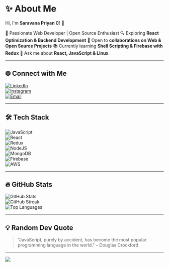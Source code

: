 # ✨ About Me

Hi, I'm **Saravana Priyan C**! 👋

🚀 Passionate Web Developer | Open Source Enthusiast
🔍 Exploring **React Optimization & Backend Development**
🤝 Open to **collaborations on Web & Open Source Projects**
📚 Currently learning **Shell Scripting & Firebase with Redux**
💬 Ask me about **React, JavaScript & Linux**

---

## 🌐 Connect with Me

[![LinkedIn](https://img.shields.io/badge/LinkedIn-%230077B5.svg?style=for-the-badge&logo=linkedin&logoColor=white)](https://linkedin.com/in/saravanapriyanc/)  
[![Instagram](https://img.shields.io/badge/Instagram-%23E4405F.svg?style=for-the-badge&logo=Instagram&logoColor=white)](https://instagram.com/_.saravanaa)  
[![Email](https://img.shields.io/badge/Email-D14836?style=for-the-badge&logo=gmail&logoColor=white)](mailto:c.saravanapriyan@gmail.com)

---

## 🛠 Tech Stack

![JavaScript](https://img.shields.io/badge/javascript-%23323330.svg?style=for-the-badge&logo=javascript&logoColor=%23F7DF1E)  
![React](https://img.shields.io/badge/react-%2320232a.svg?style=for-the-badge&logo=react&logoColor=%2361DAFB)  
![Redux](https://img.shields.io/badge/redux-%23593d88.svg?style=for-the-badge&logo=redux&logoColor=white)  
![NodeJS](https://img.shields.io/badge/node.js-6DA55F?style=for-the-badge&logo=node.js&logoColor=white)  
![MongoDB](https://img.shields.io/badge/mongodb-%2347A248.svg?style=for-the-badge&logo=mongodb&logoColor=white)  
![Firebase](https://img.shields.io/badge/firebase-%23039BE5.svg?style=for-the-badge&logo=firebase)  
![AWS](https://img.shields.io/badge/AWS-%23FF9900.svg?style=for-the-badge&logo=amazon-aws&logoColor=white)

---

## 🔥 GitHub Stats

![GitHub Stats](https://github-readme-stats.vercel.app/api?username=codesbysaravana&theme=tokyonight&hide_border=false&include_all_commits=true&count_private=true)  
![GitHub Streak](https://github-readme-streak-stats.herokuapp.com/?user=codesbysaravana&theme=tokyonight&hide_border=false)  
![Top Languages](https://github-readme-stats.vercel.app/api/top-langs/?username=codesbysaravana&theme=tokyonight&hide_border=false&include_all_commits=true&count_private=true&layout=compact)

---

## 💡 Random Dev Quote

> "JavaScript, purely by accident, has become the most popular programming language in the world." – Douglas Crockford

---

[![](https://visitcount.itsvg.in/api?id=codesbysaravana&icon=0&color=0)](https://visitcount.itsvg.in)

<!-- Created with ❤️ by Saravana Priyan C -->

